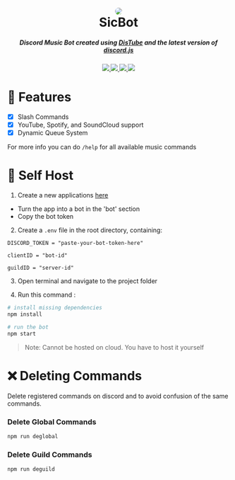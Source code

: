 <h1 align="center">
  <br>
  <img
    src="https://cdn.discordapp.com/attachments/869408567629873212/1040992476573478923/luthung_kasarung.jpg" 
    style="border-radius: 50%"
  >
  <br>
  SicBot
</h1>

<h5 align="center">
  Discord Music Bot created using <a href="https://distube.js.org/)">DisTube</a> and 
  the latest version of <a href="https://discord.js.org">discord.js</a>
</h5>

<h5 align="center">
  <a href="https://github.com/prettier/prettier">
    <img src="https://img.shields.io/badge/code_style-prettier-ff69b4.svg?style=plastic&logo=prettier">
  </a>

  <a href="https://github.com/eslint/eslint">
    <img src="https://img.shields.io/badge/lint-eslint-blueviolet?style=plastic&logo=eslint">
  </a>

  <a href="https://github.com/skick1234/DisTube">
    <img src="https://img.shields.io/badge/music-distube-red?style=plastic&logo=dtube">
  </a>

  <a href="https://github.com/motdotla/dotenv">
    <img src="https://img.shields.io/badge/environment%20variables-.env-ECD53F?style=plastic?&logo=dotenv">
  </a>
</h5>

# 🎉 Features

- [x] Slash Commands
- [x] YouTube, Spotify, and SoundCloud support
- [x] Dynamic Queue System

For more info you can do `/help` for all available music commands

# 🤳 Self Host

1. Create a new applications [here](https://discord.com/developers/applications)

- Turn the app into a bot in the 'bot' section
- Copy the bot token

2. Create a `.env` file in the root directory, containing:

```
DISCORD_TOKEN = "paste-your-bot-token-here"

clientID = "bot-id"

guildID = "server-id"
```

3. Open terminal and navigate to the project folder

4. Run this command :

```bash
# install missing dependencies
npm install

# run the bot
npm start
```

> Note: Cannot be hosted on cloud. You have to host it yourself

# ❌ Deleting Commands

Delete registered commands on discord and to avoid confusion of the same commands.

### Delete Global Commands

```bash
npm run deglobal
```

### Delete Guild Commands

```bash
npm run deguild
```
